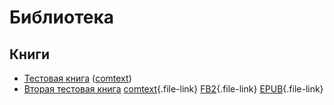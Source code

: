 # Библиотека

## Книги

- [Тестовая книга](book_first.md) ([comtext](files/book_first.ct))
- [Вторая тестовая книга](book_second.md) [comtext](files/book_second.ct.zip){.file-link} [FB2](files/book_second.fb2){.file-link} [EPUB](files/book_second.epub){.file-link}
